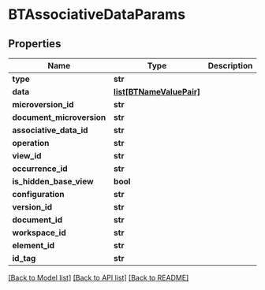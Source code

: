 # BTAssociativeDataParams

## Properties
Name | Type | Description | Notes
------------ | ------------- | ------------- | -------------
**type** | **str** |  | [optional] 
**data** | [**list[BTNameValuePair]**](BTNameValuePair.md) |  | [optional] 
**microversion_id** | **str** |  | [optional] 
**document_microversion** | **str** |  | [optional] 
**associative_data_id** | **str** |  | [optional] 
**operation** | **str** |  | [optional] 
**view_id** | **str** |  | [optional] 
**occurrence_id** | **str** |  | [optional] 
**is_hidden_base_view** | **bool** |  | [optional] 
**configuration** | **str** |  | [optional] 
**version_id** | **str** |  | [optional] 
**document_id** | **str** |  | [optional] 
**workspace_id** | **str** |  | [optional] 
**element_id** | **str** |  | [optional] 
**id_tag** | **str** |  | [optional] 

[[Back to Model list]](../README.md#documentation-for-models) [[Back to API list]](../README.md#documentation-for-api-endpoints) [[Back to README]](../README.md)


